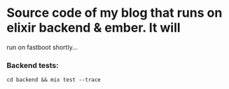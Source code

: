 # Source code of my blog that runs on elixir backend & ember. It will
run on fastboot shortly...

### Backend tests:
```cd backend && mix test --trace```

